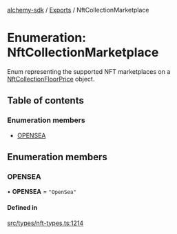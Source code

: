 [alchemy-sdk](../README.md) / [Exports](../modules.md) / NftCollectionMarketplace

# Enumeration: NftCollectionMarketplace

Enum representing the supported NFT marketplaces on a
[NftCollectionFloorPrice](../interfaces/NftCollectionFloorPrice.md) object.

## Table of contents

### Enumeration members

- [OPENSEA](NftCollectionMarketplace.md#opensea)

## Enumeration members

### OPENSEA

• **OPENSEA** = `"OpenSea"`

#### Defined in

[src/types/nft-types.ts:1214](https://github.com/alchemyplatform/alchemy-sdk-js/blob/5cfa150/src/types/nft-types.ts#L1214)
